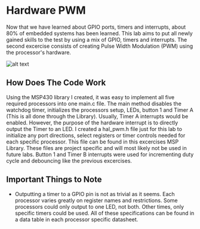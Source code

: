 # Hardware PWM
Now that we have learned about GPIO ports, timers and interrupts, about 80% of embedded systems has been learned. This lab aims to put all newly gained skills to the test by using a mix of GPIO, timers and interrupts. The second excercise consists of creating Pulse Width Modulation (PWM) using the processor's hardware. 

![alt text](https://github.com/RU09342/lab-4-timers-and-pwm-tcsmith20/blob/master/Hardware%20PWM/HW%20PWM.gif) 

## How Does The Code Work
Using the MSP430 library I created, it was easy to implement all five required processors into one main.c file. The main method disables the watchdog timer, initializes the processors setup, LEDs, button 1 and Timer A (This is all done through the Library). Usually, Timer A interrupts would be enabled. However, the purpose of the hardware interrupt is to directly output the Timer to an LED. I created a hal_pwm.h file just for this lab to initialize any port directions, select registers or timer controls needed for each specific processor. This file can be found in this excercises MSP Library. These files are project specific and will most likely not be used in future labs. Button 1 and Timer B interrupts were used for incrementing duty cycle and debouncing like the previous excercises.


## Important Things to Note
* Outputting a timer to a GPIO pin is not as trivial as it seems. Each processor varies greatly on register names and restrictions. Some processors could only output to one LED, not both. Other times, only specific timers could be used. All of these specifications can be found in a data table in each processor specific datasheet.